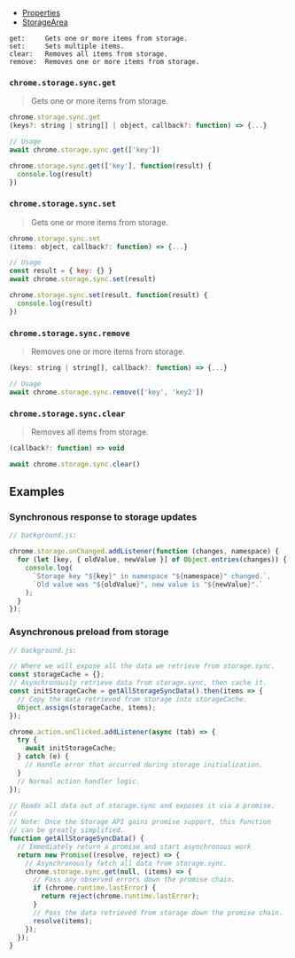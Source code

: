 

- [Properties](https://developer.chrome.com/docs/extensions/reference/storage/#property-sync)
- [StorageArea](https://developer.chrome.com/docs/extensions/reference/storage/#type-StorageArea)

```
get:     Gets one or more items from storage.
set:     Sets multiple items.
clear:   Removes all items from storage.
remove:  Removes one or more items from storage.
```

### `chrome.storage.sync.get`

> Gets one or more items from storage.
```js
chrome.storage.sync.get
(keys?: string | string[] | object, callback?: function) => {...}
```

```js
// Usage
await chrome.storage.sync.get(['key'])

chrome.storage.sync.get(['key'], function(result) {
  console.log(result)
})
```

### `chrome.storage.sync.set`

> Gets one or more items from storage.
```js
chrome.storage.sync.set
(items: object, callback?: function) => {...}
```

```js
// Usage
const result = { key: {} }
await chrome.storage.sync.set(result)

chrome.storage.sync.set(result, function(result) {
  console.log(result)
})
```


### `chrome.storage.sync.remove`

> Removes one or more items from storage.

```js
(keys: string | string[], callback?: function) => {...}
```

```js
// Usage
await chrome.storage.sync.remove(['key', 'key2'])

```

### `chrome.storage.sync.clear`

> Removes all items from storage.

```js
(callback?: function) => void
```

```js
await chrome.storage.sync.clear()
```

## Examples

### Synchronous response to storage updates

```js
// background.js:

chrome.storage.onChanged.addListener(function (changes, namespace) {
  for (let [key, { oldValue, newValue }] of Object.entries(changes)) {
    console.log(
      `Storage key "${key}" in namespace "${namespace}" changed.`,
      `Old value was "${oldValue}", new value is "${newValue}".`
    );
  }
});
```
### Asynchronous preload from storage

```js
// background.js:

// Where we will expose all the data we retrieve from storage.sync.
const storageCache = {};
// Asynchronously retrieve data from storage.sync, then cache it.
const initStorageCache = getAllStorageSyncData().then(items => {
  // Copy the data retrieved from storage into storageCache.
  Object.assign(storageCache, items);
});

chrome.action.onClicked.addListener(async (tab) => {
  try {
    await initStorageCache;
  } catch (e) {
    // Handle error that occurred during storage initialization.
  }
  // Normal action handler logic.
});

// Reads all data out of storage.sync and exposes it via a promise.
//
// Note: Once the Storage API gains promise support, this function
// can be greatly simplified.
function getAllStorageSyncData() {
  // Immediately return a promise and start asynchronous work
  return new Promise((resolve, reject) => {
    // Asynchronously fetch all data from storage.sync.
    chrome.storage.sync.get(null, (items) => {
      // Pass any observed errors down the promise chain.
      if (chrome.runtime.lastError) {
        return reject(chrome.runtime.lastError);
      }
      // Pass the data retrieved from storage down the promise chain.
      resolve(items);
    });
  });
}
```
